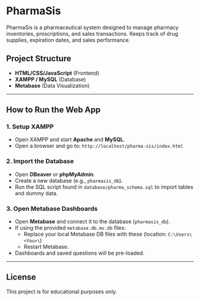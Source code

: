 # PharmaSis

PharmaSis is a pharmaceutical system designed to manage pharmacy inventories, prescriptions, and sales transactions. Keeps track of drug supplies, expiration dates, and sales performance.

## Project Structure

- **HTML/CSS/JavaScript** (Frontend)
- **XAMPP / MySQL** (Database)
- **Metabase** (Data Visualization)
  
---

## How to Run the Web App

### 1. **Setup XAMPP**

- Open XAMPP and start **Apache** and **MySQL**.
- Open a browser and go to: `http://localhost/pharma-sis/index.html`

### 2. **Import the Database**

- Open **DBeaver** or **phpMyAdmin**.
- Create a new database (e.g., `pharmasis_db`).
- Run the SQL script found in `database/pharma_schema.sql` to import tables and dummy data.

### 3. **Open Metabase Dashboards**

- Open **Metabase** and connect it to the database (`pharmasis_db`).
- If using the provided `metabase.db.mv.db` files:
  - Replace your local Metabase DB files with these (location: `C:\Users\<You>\`)
  - Restart Metabase.
- Dashboards and saved questions will be pre-loaded.

---

## License

This project is for educational purposes only.
